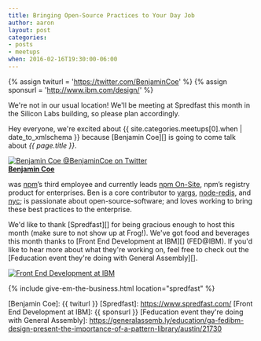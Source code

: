 ```yaml
---
title: Bringing Open-Source Practices to Your Day Job
author: aaron
layout: post
categories:
- posts
- meetups
when: 2016-02-16T19:30:00-06:00
---
```


{% assign twiturl = 'https://twitter.com/BenjaminCoe' %}
{% assign sponsurl = 'http://www.ibm.com/design/' %}

<div class="ajs-box">
  We're not in our usual location! We'll be meeting at Spredfast this month in the Silicon Labs building, so please plan accordingly.
</div>

Hey everyone, we're excited about <x-date> {{ site.categories.meetups[0].when | date_to_xmlschema }}</x-date> because [Benjamin Coe][]<span id="expansion"></span> is going to come talk about *{{ page.title }}*.

<div class="media-object speaker-bio">
  <a href="{{ twiturl }}">
    <img alt="Benjamin Coe @BenjaminCoe on Twitter"
      src="https://avatars1.githubusercontent.com/u/194609?v=3&s=400" />
  </a>
  <div>
  <a href="{{ twiturl }}"><strong>Benjamin Coe</strong></a>

  was <a href="https://www.npmjs.com/">npm</a>’s third employee and currently leads <a href="https://www.npmjs.com/onsite">npm On-Site</a>, npm’s registry product for enterprises. Ben is a core contributor to <a href="https://www.npmjs.com/package/yargs">yargs</a>, <a href="https://github.com/NodeRedis/node_redis">node-redis</a>, and <a href="https://www.npmjs.com/package/nyc">nyc</a>; is passionate about open-source-software; and loves working to bring these best practices to the enterprise.
  </div>
</div>

We'd like to thank [Spredfast][] for being gracious enough to host this month (make sure to not show up at Frog!). We've got food and beverages this month thanks to [Front End Development at IBM][] (FED@IBM). If you'd like to hear more about what they're working on, feel free to check out the [Feducation event they're doing with General Assembly][].

<div class="sponsor-logo">
  <a href="{{ sponsurl }}">
    <img src="https://upload.wikimedia.org/wikipedia/commons/thumb/5/51/IBM_logo.svg/2000px-IBM_logo.svg.png" alt="Front End Development at IBM" />
  </a>
</div>

{% include give-em-the-business.html location="spredfast" %}

<script>
(function() {
  var expansions;

  if (!window.fetch)
    return;

  function setExpansion() {
    var expansion = expansions[Math.floor(Math.random() * expansions.length)];

    document
      .getElementById('expansion')
      .textContent = ', who works for ' + expansion + ', Inc.,';
  }

  fetch('https://cdn.rawgit.com/npm/npm-expansions/master/expansions.txt')
    .then(function(r) {
      return r.text();
    })
    .then(function(text) {
      expansions = text
        .split('\n')
        .filter(function(l) {
          return l[0] != '#' && l;
        });

      setExpansion();
      document.getElementById('expansion').onclick = setExpansion;
    });
})();
</script>

[Benjamin Coe]: {{ twiturl }}
[Spredfast]: https://www.spredfast.com/
[Front End Development at IBM]: {{ sponsurl }}
[Feducation event they're doing with General Assembly]: https://generalassemb.ly/education/ga-fedibm-design-present-the-importance-of-a-pattern-library/austin/21730
